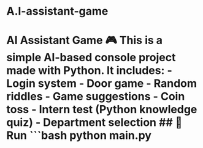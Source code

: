 # A.I-assistant-game
# AI Assistant Game 🎮  This is a simple AI-based console project made with Python.   It includes: - Login system - Door game - Random riddles - Game suggestions - Coin toss - Intern test (Python knowledge quiz) - Department selection  ## 🚀 Run ```bash python main.py
